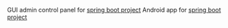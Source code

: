 GUI admin control panel for <a href="https://github.com/mjokic/ProjectOSA/">spring boot project</a>
Android app for <a href="https://github.com/mjokic/ProjectOSA/">spring boot project</a>
